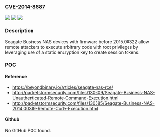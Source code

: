### [CVE-2014-8687](https://cve.mitre.org/cgi-bin/cvename.cgi?name=CVE-2014-8687)
![](https://img.shields.io/static/v1?label=Product&message=n%2Fa&color=blue)
![](https://img.shields.io/static/v1?label=Version&message=n%2Fa&color=blue)
![](https://img.shields.io/static/v1?label=Vulnerability&message=n%2Fa&color=brighgreen)

### Description

Seagate Business NAS devices with firmware before 2015.00322 allow remote attackers to execute arbitrary code with root privileges by leveraging use of a static encryption key to create session tokens.

### POC

#### Reference
- https://beyondbinary.io/articles/seagate-nas-rce/
- http://packetstormsecurity.com/files/130609/Seagate-Business-NAS-Unauthenticated-Remote-Command-Execution.html
- http://packetstormsecurity.com/files/130585/Seagate-Business-NAS-2014.00319-Remote-Code-Execution.html

#### Github
No GitHub POC found.

